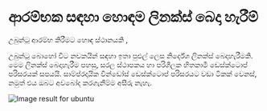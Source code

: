 # ආරම්භක සඳහා හොඳම ලිනක්ස් බෙදා හැරීම්

උබුන්ටු ආරම්භ කිරීමට හොඳ ස්ථානයකි ,

උබුන්ටු බොහෝ විට නවකයින් සඳහා ඉතා පුළුල් ලෙස නිර්දේශ ලිනක්ස් බෙදාහැරීමකි. මෙම ලිනක්ස් බෙදාහැරීම පහසු, සරල ස්ථාපකය හා පරිශීලක හිතකාමී ඩෙස්ක්ටොප් පරිසරයක් සපයයි. සාම්ප්රදායික වින්ඩෝස් ඩෙස්ක්ටොප් පරිසරයට වඩා ටිකක් වෙනස්, නමුත් එය ඔබට අවබෝද කරගැනීම්ම අසීරු නැහැ.

![Image result for ubuntu](https://assets.ubuntu.com/v1/8dd99b80-ubuntu-logo14.png)

